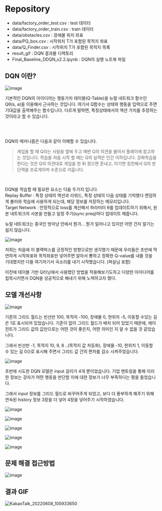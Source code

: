 # Repository
* data/factory_order_test.csv : test 데이터
* data/factory_order_train.csv : train 데이터
* data/obstacles.csv : 장애물 위치 좌표
* data/PQ_box.csv : 시작위치 T가 포함된 목적지 좌표
* data/Q_Finder.csv : 시작위치 T가 포함된 목적지 목록
* result_gif : DQN 결과물 디렉토리
* Final_Baseline_DDQN_v2.2.ipynb : DQN의 실행 노트북 파일

## DQN 이란?
![image](https://user-images.githubusercontent.com/96896665/172666327-cadda250-083d-4b52-9607-e5f572e965ae.png)

기본적인 DQN의 아이디어는 행동가치 테이블(Q-Table)을 뉴럴 네트워크 함수인 Qθ(s, a)을 이용해서 근사하는 것입니다.
여기서 Q함수는 상태와 행동을 입력으로 주면 기대값을 출력해주는 함수입니다. 다르게 말하면, 특정상태에서의 액션 가치를 추정하는 것이라고 할 수 있습니다.

<br><br>

DQN의 메커니즘은 다음과 같이 이해할 수 있습니다.

> 게임을 할 때 Q라는 사람을 옆에 두고 매번 Q의 의견을 물어서 플레이에 참고하는 것입니다. 학습을 처음 시작 할 때는 Q의 실력은 인간 이하입니다. 강화학습을 한다는 것은 Q의 의견대로 게임을 한 뒤 졌으면 혼내고, 이기면 칭찬해서 Q의 판단력을 프로게이머 수준으로 키웁니다.

<br>

DQN을 학습할 때 필요한 요소는 다음 두가지 입니다. <br>
Replay Buffer : 특정 상태의 액션과 리워드, 특정 상태의 다음 상태를 기억했다 랜덤하게 불러와 학습에 사용하게 되는데, 해당 정보를 저장하는 메모리입니다.<br>
Target Network : 안정적으로 loss를 계산해서 파라미터 θ를 업데이트하기 위해서, 원본 네트워크의 사본을 만들고
                 일정 주기(sync preq)마다 업데이트 해줍니다.

뉴럴 네트워크는 중국인 방마냥 안에서 뭔가... 뭔가 일어나고 있지만 어떤 건지 알기는 쉽지 않습니다.

![image](https://user-images.githubusercontent.com/96896665/172724632-6513e9f0-4e23-4f9e-baee-af8c8613ee4c.png)

저희는 처음에 이 블랙박스를 긍정적인 방향으로만 생각했기 때문에 우리들은 초반에 막연하게 시작좌표와 목적좌표만 넣어주면
알아서 뿅하고 정확한 Q-value를 내줄 것을 기대했지만
다들 여기저기서 곡소리를 내기 시작했습니다.
(퍼실님 포함)<br>

이전에 테이블 기반 Q러닝에서 사용했던 방법을 적용해보기도하고
다양한 아이디어를 접목시키면서 DQN을 성공적으로 해내기 위해 노력하고자 했다.


## 모델 개선사항
![image](https://user-images.githubusercontent.com/96896665/172663529-1c8414f5-5439-43ae-b02e-6ffc17c58d1f.png)

기존의 그리드 월드는 빈선반 100, 목적지 -100, 장애물 0, 현위치 -5, 이동할 수있는 길은 1로 표시되어 있었습니다. 기준이 없이 그리드 월드가 배치 되어 있었기 때문에, 에이전트가 그리드 값의 값만으로는 어떤 것이 좋은지, 어떤 의미인 지 알 수 없을 것 같았습니다. 

그래서 빈선반 -1, 목적지 10, 9, 8 ..(목적지 값 차등화), 장애물 -10, 현위치 1, 이동할 수 있는 길 0으로 표시해 주면서 그리드 값 간의 편차를 감소 시켜주었습니다.

![image](https://user-images.githubusercontent.com/96896665/172663971-572babd6-37fb-46a4-a8bd-a640b7938ef9.png)

초반에 시도한 DQN 모델은  input 길이가 4개 뿐이었습니다. 기업 멘토링을 통해 이러한 정보는 강자가 어떤 행동을 판단할 지에 대한 정보가 너무 부족하다는 평을 들었습니다.

그래서 input 정보를 그리드 월드로 바꾸어주게 되었고, 보다 더 풍부하게 해주기 위해 연속된 history 정보 3장을 더 넣어 4장을 넣어주기 시작하였습니다.

![image](https://user-images.githubusercontent.com/96896665/172664491-ad48516d-aded-48f2-bc2a-0af518e35a4b.png)


![image](https://user-images.githubusercontent.com/96896665/172665792-fba90ae3-ceae-431d-96fb-96b6edce2e54.png)

![image](https://user-images.githubusercontent.com/96896665/172664834-02788c86-37d1-4836-b1ab-b31a8f056b3b.png)

![image](https://user-images.githubusercontent.com/96896665/172500258-a5c05c51-3200-49b9-9f2e-e806a3e33170.png)

![image](https://user-images.githubusercontent.com/96896665/172665261-3409a3d4-1839-4973-8e1d-f4319b01dbce.png)

## 문제 해결 접근방법
![image](https://user-images.githubusercontent.com/96896665/172665424-fb3418a9-df56-4027-998d-16953390b65d.png)


## 결과 GIF
![KakaoTalk_20220608_105933650](https://user-images.githubusercontent.com/96896665/172556914-95015cc3-0349-46a6-bd27-5c9363cac509.gif)
